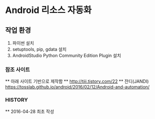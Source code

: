 # Android 리소스 자동화

## 작업 환경
1. 파이썬 설치
2. setuptools, pip, gdata 설치
3. AndroidStudio Python Community Edition Plugin 설치

### 참조 사이트
 ** 아래 사이트 기반으로 제작함
 ** http://tiii.tistory.com/22
 ** 잔디(JANDI) https://tosslab.github.io/android/2016/02/12/Android-and-automation/

### HISTORY
** 2016-04-28 최초 작성